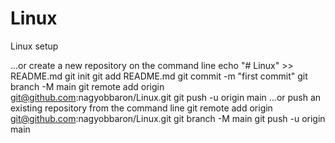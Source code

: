 # Linux
Linux setup

…or create a new repository on the command line
echo "# Linux" >> README.md
git init
git add README.md
git commit -m "first commit"
git branch -M main
git remote add origin git@github.com:nagyobbaron/Linux.git
git push -u origin main
…or push an existing repository from the command line
git remote add origin git@github.com:nagyobbaron/Linux.git
git branch -M main
git push -u origin main
